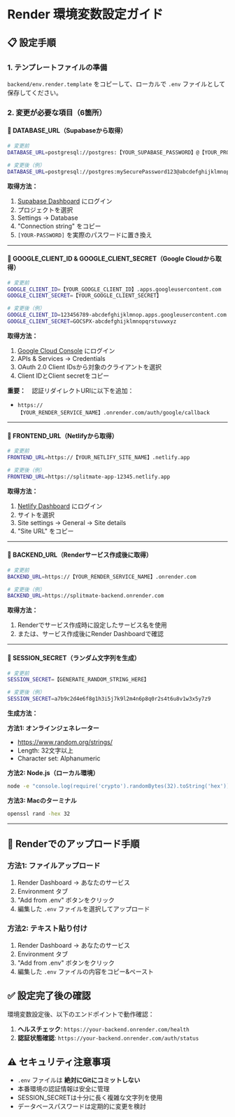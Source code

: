 # Render 環境変数設定ガイド

## 📋 設定手順

### 1. テンプレートファイルの準備
`backend/env.render.template` をコピーして、ローカルで `.env` ファイルとして保存してください。

### 2. 変更が必要な項目（6箇所）

#### 🔹 **DATABASE_URL**（Supabaseから取得）
```bash
# 変更前
DATABASE_URL=postgresql://postgres:【YOUR_SUPABASE_PASSWORD】@【YOUR_PROJECT_REF】.supabase.co:5432/postgres?sslmode=require

# 変更後（例）
DATABASE_URL=postgresql://postgres:mySecurePassword123@abcdefghijklmnop.supabase.co:5432/postgres?sslmode=require
```

**取得方法：**
1. [Supabase Dashboard](https://supabase.com/dashboard) にログイン
2. プロジェクトを選択
3. Settings → Database
4. "Connection string" をコピー
5. `[YOUR-PASSWORD]` を実際のパスワードに置き換え

---

#### 🔹 **GOOGLE_CLIENT_ID & GOOGLE_CLIENT_SECRET**（Google Cloudから取得）
```bash
# 変更前
GOOGLE_CLIENT_ID=【YOUR_GOOGLE_CLIENT_ID】.apps.googleusercontent.com
GOOGLE_CLIENT_SECRET=【YOUR_GOOGLE_CLIENT_SECRET】

# 変更後（例）
GOOGLE_CLIENT_ID=123456789-abcdefghijklmnop.apps.googleusercontent.com
GOOGLE_CLIENT_SECRET=GOCSPX-abcdefghijklmnopqrstuvwxyz
```

**取得方法：**
1. [Google Cloud Console](https://console.cloud.google.com/) にログイン
2. APIs & Services → Credentials
3. OAuth 2.0 Client IDsから対象のクライアントを選択
4. Client IDとClient secretをコピー

**重要：**　認証リダイレクトURIに以下を追加：
- `https://【YOUR_RENDER_SERVICE_NAME】.onrender.com/auth/google/callback`

---

#### 🔹 **FRONTEND_URL**（Netlifyから取得）
```bash
# 変更前
FRONTEND_URL=https://【YOUR_NETLIFY_SITE_NAME】.netlify.app

# 変更後（例）
FRONTEND_URL=https://splitmate-app-12345.netlify.app
```

**取得方法：**
1. [Netlify Dashboard](https://app.netlify.com/) にログイン
2. サイトを選択
3. Site settings → General → Site details
4. "Site URL" をコピー

---

#### 🔹 **BACKEND_URL**（Renderサービス作成後に取得）
```bash
# 変更前
BACKEND_URL=https://【YOUR_RENDER_SERVICE_NAME】.onrender.com

# 変更後（例）
BACKEND_URL=https://splitmate-backend.onrender.com
```

**取得方法：**
1. Renderでサービス作成時に設定したサービス名を使用
2. または、サービス作成後にRender Dashboardで確認

---

#### 🔹 **SESSION_SECRET**（ランダム文字列を生成）
```bash
# 変更前
SESSION_SECRET=【GENERATE_RANDOM_STRING_HERE】

# 変更後（例）
SESSION_SECRET=a7b9c2d4e6f8g1h3i5j7k9l2m4n6p8q0r2s4t6u8v1w3x5y7z9
```

**生成方法：**

**方法1: オンラインジェネレーター**
- https://www.random.org/strings/
- Length: 32文字以上
- Character set: Alphanumeric

**方法2: Node.js（ローカル環境）**
```bash
node -e "console.log(require('crypto').randomBytes(32).toString('hex'))"
```

**方法3: Macのターミナル**
```bash
openssl rand -hex 32
```

---

## 🔄 Renderでのアップロード手順

### 方法1: ファイルアップロード
1. Render Dashboard → あなたのサービス
2. Environment タブ
3. "Add from .env" ボタンをクリック
4. 編集した `.env` ファイルを選択してアップロード

### 方法2: テキスト貼り付け
1. Render Dashboard → あなたのサービス
2. Environment タブ
3. "Add from .env" ボタンをクリック
4. 編集した `.env` ファイルの内容をコピー&ペースト

## ✅ 設定完了後の確認

環境変数設定後、以下のエンドポイントで動作確認：

1. **ヘルスチェック**: `https://your-backend.onrender.com/health`
2. **認証状態確認**: `https://your-backend.onrender.com/auth/status`

## ⚠️ セキュリティ注意事項

- `.env` ファイルは **絶対にGitにコミットしない**
- 本番環境の認証情報は安全に管理
- SESSION_SECRETは十分に長く複雑な文字列を使用
- データベースパスワードは定期的に変更を検討 
